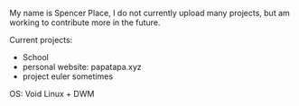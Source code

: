 My name is Spencer Place, I do not currently upload many projects, but am working to contribute more in the future.

Current projects:
  - School
  - personal website: papatapa.xyz
  - project euler sometimes


OS: Void Linux + DWM
